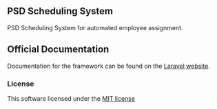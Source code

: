 ## PSD Scheduling System

PSD Scheduling System for automated employee assignment.

## Official Documentation

Documentation for the framework can be found on the [Laravel website](http://laravel.com/docs).


### License

This software licensed under the [MIT license](http://opensource.org/licenses/MIT)
